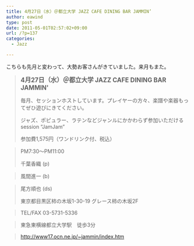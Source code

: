 ```yaml
---
title: 4月27日（水）＠都立大学 JAZZ CAFE DINING BAR JAMMIN’
author: eawind
type: post
date: 2011-05-01T02:57:02+09:00
url: /?p=137
categories:
  - Jazz

---
```

こちらも先月と変わって、大勢お客さんがきていました。来月もまた。

> **<big>4月27日（水）＠都立大学 JAZZ CAFE DINING BAR JAMMIN'</big>**
> 
> 毎月、セッションホストしています。プレイヤーの方々、楽譜や楽器もってぜひ遊びにきてください。
> 
> ジャズ、ポピュラー、ラテンなどジャンルにかかわらず参加いただけるsession &#8220;JamJam&#8221;
> 
> 参加費1,575円（ワンドリンク付、税込）
  
> PM7:30〜PM11:00
> 
> 千葉香織 (p)
  
> 風間進一 (b)
  
> 尾方順也 (ds)
> 
> 東京都目黒区柿の木坂1-30-19 グレース柿の木坂2F
  
> TEL/FAX 03-5731-5336
  
> 東急東横線都立大学駅　徒歩3分
  
> http://www17.ocn.ne.jp/~jammin/index.htm

